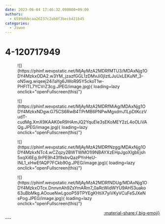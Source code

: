 ```yaml
---
date: 2023-06-04 17:46:32.098000+09:00
authors:
  - 6599dbbcaa26237c2ab0f3becb421b45
categories:
  - Jiwon
---
```


# 4-120717949

<div class="post-container" markdown="1">
<div class="content-container md-sidebar__scrollwrap" markdown="1">


<figure markdown="1">
![](https://phinf.wevpstatic.net/MjAyMzA2MDRfMTU3/MDAxNjg1ODY4MzkxODA2.w3YM_jzazfGGL1zDMvJi0jIztLJuUxLEKuNf_3-oN5wg.wiqeej24i1aYg6JWoR95Y5ckoT1w-PHFlTL7YCVrZ3cg.JPEG/image.jpg){ loading=lazy onclick="openFullscreen(this)"}
</figure>

<figure markdown="1">
![](https://phinf.wevpstatic.net/MjAyMzA2MDRfMiAg/MDAxNjg1ODY4MzkxNDgw.G75CS6RwB4TPrMB6PNPwMgxdmJ1LpDtKczVudT-cudMg.XmX9KAAK0eR9HAmJQ2YquEle3sEKoMEY2zL4oOLiVAQg.JPEG/image.jpg){ loading=lazy onclick="openFullscreen(this)"}
</figure>

<figure markdown="1">
![](https://phinf.wevpstatic.net/MjAyMzA2MDRfNzgg/MDAxNjg1ODY4MzkxNTc4.wCZqzy2BWTWMO1I9NBAYXzEHpJgoXIgbEjsh5xqXi6Eg.9rPE9h43f9xbvQazPYnHeU-lNL1_xHwEfAQP7FCkb90g.JPEG/image.jpg){ loading=lazy onclick="openFullscreen(this)"}
</figure>

<figure markdown="1">
![](https://phinf.wevpstatic.net/MjAyMzA2MDRfNDUg/MDAxNjg1ODY4MzkxOTcx.DnnvnAh9ZsYmARm7_0aRcWidWYU9AH53uako63uBbMkg.AOoueNwLgooP59TPYEgKHtiX7yiVKyVCuFeSJXeNsPog.JPEG/image.jpg){ loading=lazy onclick="openFullscreen(this)"}
</figure>


</div>
</div>

<div style="text-align: right;" markdown="1">
<a href="https://weverse.io/fromis9/artist/4-120717949" style="text-align: right;">:material-share:{.big-emoji}</a>
</div>
---
